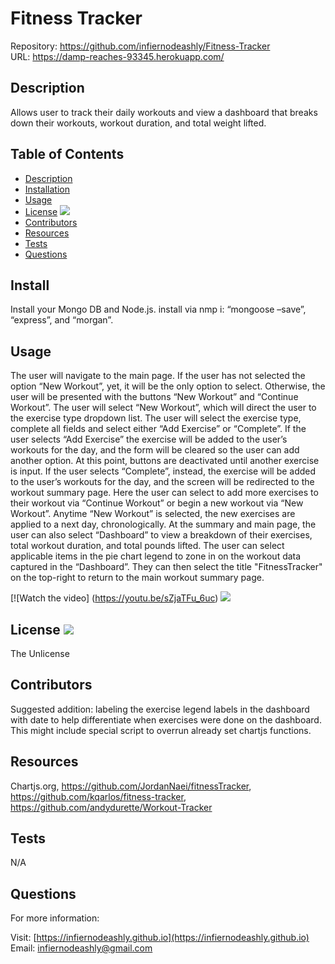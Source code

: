 # Fitness Tracker 

Repository: https://github.com/infiernodeashly/Fitness-Tracker <br />
URL: https://damp-reaches-93345.herokuapp.com/
  
## Description 
        
Allows user to track their daily workouts and view a dashboard that breaks down their workouts, workout duration, and total weight lifted. 

## Table of Contents

* [Description](#description)
* [Installation](#install)
* [Usage](#usage)
* [License](#license) <img src="http://img.shields.io/badge/license-The Unlicense-blue">
* [Contributors](#contributors)
* [Resources](#resources)
* [Tests](#tests)
* [Questions](#questions)

## Install

Install your Mongo DB and Node.js. install via nmp i: “mongoose –save”, “express”, and “morgan”. 

## Usage

The user will navigate to the main page. If the user has not selected the option “New Workout”, yet, it will be the only option to select. Otherwise, the user will be presented with the buttons “New Workout” and “Continue Workout”. The user will select “New Workout”, which will direct the user to the exercise type dropdown list. The user will select the exercise type, complete all fields and select either “Add Exercise” or “Complete”. If the user selects “Add Exercise” the exercise will be added to the user’s workouts for the day, and the form will be cleared so the user can add another option. At this point, buttons are deactivated until another exercise is input. If the user selects “Complete”, instead, the exercise will be added to the user’s workouts for the day, and the screen will be redirected to the workout summary page. Here the user can select to add more exercises to their workout via “Continue Workout” or begin a new workout via “New Workout”. Anytime “New Workout” is selected, the new exercises are applied to a next day, chronologically. At the summary and main page, the user can also select “Dashboard” to view a breakdown of their exercises, total workout duration, and total pounds lifted. The user can select applicable items in the pie chart legend to zone in on the workout data captured in the “Dashboard”. They can then select the title "FitnessTracker" on the top-right to return to the main workout summary page.  <br />

[![Watch the video] (https://youtu.be/sZjaTFu_6uc) ![](./public/assets/img/FitnessTracker.gif)

## License <img src="http://img.shields.io/badge/license-The Unlicense-blue">

The Unlicense



## Contributors

Suggested addition: labeling the exercise legend labels in the dashboard with date to help differentiate when exercises were done on the dashboard. This might include special script to overrun already set chartjs functions. 

## Resources

Chartjs.org, https://github.com/JordanNaei/fitnessTracker, https://github.com/kqarlos/fitness-tracker, https://github.com/andydurette/Workout-Tracker

## Tests

N/A

## Questions

For more information:

Visit: [https://infiernodeashly.github.io](https://infiernodeashly.github.io)
Email: infiernodeashly@gmail.com
